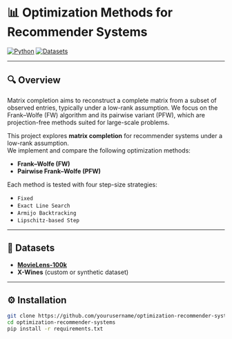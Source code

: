 # 📊 Optimization Methods for Recommender Systems

[![Python](https://img.shields.io/badge/Python-3.8+-blue.svg)](https://www.python.org/)
[![Datasets](https://img.shields.io/badge/Datasets-MovieLens%20%26%20XWines-green)]()

---

## 🔍 Overview

Matrix completion aims to reconstruct a complete matrix from a
subset of observed entries, typically under a low-rank assumption.
We focus on the Frank–Wolfe (FW) algorithm and its pairwise
variant (PFW), which are projection-free methods suited for
large-scale problems. 

This project explores **matrix completion** for recommender systems under a low-rank assumption.  
We implement and compare the following optimization methods:

- **Frank–Wolfe (FW)**
- **Pairwise Frank–Wolfe (PFW)**

Each method is tested with four step-size strategies:

- `Fixed`
- `Exact Line Search`
- `Armijo Backtracking`
- `Lipschitz-based Step`

---

## 📁 Datasets

- **[MovieLens-100k](https://grouplens.org/datasets/movielens/100k/)**  
- **X-Wines** (custom or synthetic dataset)

---

## ⚙️ Installation

```bash
git clone https://github.com/yourusername/optimization-recommender-systems.git
cd optimization-recommender-systems
pip install -r requirements.txt
